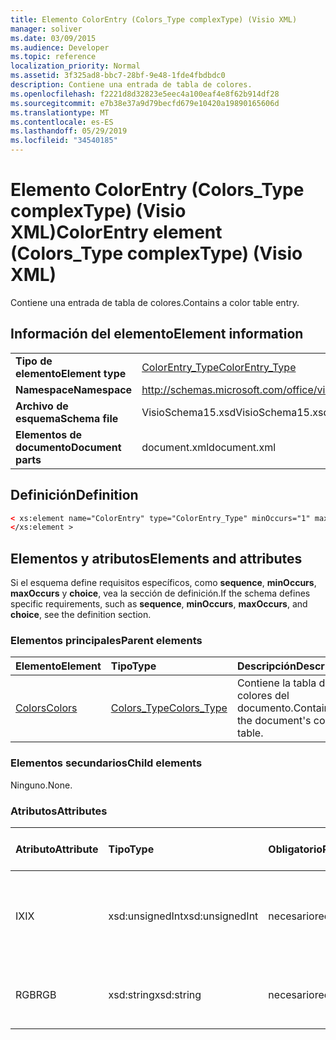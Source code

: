 ```yaml
---
title: Elemento ColorEntry (Colors_Type complexType) (Visio XML)
manager: soliver
ms.date: 03/09/2015
ms.audience: Developer
ms.topic: reference
localization_priority: Normal
ms.assetid: 3f325ad8-bbc7-28bf-9e48-1fde4fbdbdc0
description: Contiene una entrada de tabla de colores.
ms.openlocfilehash: f2221d8d32823e5eec4a100eaf4e8f62b914df28
ms.sourcegitcommit: e7b38e37a9d79becfd679e10420a19890165606d
ms.translationtype: MT
ms.contentlocale: es-ES
ms.lasthandoff: 05/29/2019
ms.locfileid: "34540185"
---
```

# <a name="colorentry-element-colors_type-complextype-visio-xml"></a><span data-ttu-id="5be91-103">Elemento ColorEntry (Colors_Type complexType) (Visio XML)</span><span class="sxs-lookup"><span data-stu-id="5be91-103">ColorEntry element (Colors_Type complexType) (Visio XML)</span></span>

<span data-ttu-id="5be91-104">Contiene una entrada de tabla de colores.</span><span class="sxs-lookup"><span data-stu-id="5be91-104">Contains a color table entry.</span></span>
  
## <a name="element-information"></a><span data-ttu-id="5be91-105">Información del elemento</span><span class="sxs-lookup"><span data-stu-id="5be91-105">Element information</span></span>

|||
|:-----|:-----|
|<span data-ttu-id="5be91-106">**Tipo de elemento**</span><span class="sxs-lookup"><span data-stu-id="5be91-106">**Element type**</span></span> <br/> |[<span data-ttu-id="5be91-107">ColorEntry_Type</span><span class="sxs-lookup"><span data-stu-id="5be91-107">ColorEntry_Type</span></span>](colorentry_type-complextypevisio-xml.md) <br/> |
|<span data-ttu-id="5be91-108">**Namespace**</span><span class="sxs-lookup"><span data-stu-id="5be91-108">**Namespace**</span></span> <br/> |http://schemas.microsoft.com/office/visio/2012/main  <br/> |
|<span data-ttu-id="5be91-109">**Archivo de esquema**</span><span class="sxs-lookup"><span data-stu-id="5be91-109">**Schema file**</span></span> <br/> |<span data-ttu-id="5be91-110">VisioSchema15.xsd</span><span class="sxs-lookup"><span data-stu-id="5be91-110">VisioSchema15.xsd</span></span>  <br/> |
|<span data-ttu-id="5be91-111">**Elementos de documento**</span><span class="sxs-lookup"><span data-stu-id="5be91-111">**Document parts**</span></span> <br/> |<span data-ttu-id="5be91-112">document.xml</span><span class="sxs-lookup"><span data-stu-id="5be91-112">document.xml</span></span>  <br/> |
   
## <a name="definition"></a><span data-ttu-id="5be91-113">Definición</span><span class="sxs-lookup"><span data-stu-id="5be91-113">Definition</span></span>

```XML
< xs:element name="ColorEntry" type="ColorEntry_Type" minOccurs="1" maxOccurs="unbounded" >
</xs:element >
```

## <a name="elements-and-attributes"></a><span data-ttu-id="5be91-114">Elementos y atributos</span><span class="sxs-lookup"><span data-stu-id="5be91-114">Elements and attributes</span></span>

<span data-ttu-id="5be91-115">Si el esquema define requisitos específicos, como **sequence**, **minOccurs**, **maxOccurs** y **choice**, vea la sección de definición.</span><span class="sxs-lookup"><span data-stu-id="5be91-115">If the schema defines specific requirements, such as **sequence**, **minOccurs**, **maxOccurs**, and **choice**, see the definition section.</span></span> 
  
### <a name="parent-elements"></a><span data-ttu-id="5be91-116">Elementos principales</span><span class="sxs-lookup"><span data-stu-id="5be91-116">Parent elements</span></span>

|<span data-ttu-id="5be91-117">**Elemento**</span><span class="sxs-lookup"><span data-stu-id="5be91-117">**Element**</span></span>|<span data-ttu-id="5be91-118">**Tipo**</span><span class="sxs-lookup"><span data-stu-id="5be91-118">**Type**</span></span>|<span data-ttu-id="5be91-119">**Descripción**</span><span class="sxs-lookup"><span data-stu-id="5be91-119">**Description**</span></span>|
|:-----|:-----|:-----|
|[<span data-ttu-id="5be91-120">Colors</span><span class="sxs-lookup"><span data-stu-id="5be91-120">Colors</span></span>](colors-element-visiodocument_type-complextypevisio-xml.md) <br/> |[<span data-ttu-id="5be91-121">Colors_Type</span><span class="sxs-lookup"><span data-stu-id="5be91-121">Colors_Type</span></span>](colors_type-complextypevisio-xml.md) <br/> |<span data-ttu-id="5be91-122">Contiene la tabla de colores del documento.</span><span class="sxs-lookup"><span data-stu-id="5be91-122">Contains the document's color table.</span></span>  <br/> |
   
### <a name="child-elements"></a><span data-ttu-id="5be91-123">Elementos secundarios</span><span class="sxs-lookup"><span data-stu-id="5be91-123">Child elements</span></span>

<span data-ttu-id="5be91-124">Ninguno.</span><span class="sxs-lookup"><span data-stu-id="5be91-124">None.</span></span>
  
### <a name="attributes"></a><span data-ttu-id="5be91-125">Atributos</span><span class="sxs-lookup"><span data-stu-id="5be91-125">Attributes</span></span>

|<span data-ttu-id="5be91-126">**Atributo**</span><span class="sxs-lookup"><span data-stu-id="5be91-126">**Attribute**</span></span>|<span data-ttu-id="5be91-127">**Tipo**</span><span class="sxs-lookup"><span data-stu-id="5be91-127">**Type**</span></span>|<span data-ttu-id="5be91-128">**Obligatorio**</span><span class="sxs-lookup"><span data-stu-id="5be91-128">**Required**</span></span>|<span data-ttu-id="5be91-129">**Descripción**</span><span class="sxs-lookup"><span data-stu-id="5be91-129">**Description**</span></span>|<span data-ttu-id="5be91-130">**Posibles valores**</span><span class="sxs-lookup"><span data-stu-id="5be91-130">**Possible values**</span></span>|
|:-----|:-----|:-----|:-----|:-----|
|<span data-ttu-id="5be91-131">IX</span><span class="sxs-lookup"><span data-stu-id="5be91-131">IX</span></span>  <br/> |<span data-ttu-id="5be91-132">xsd:unsignedInt</span><span class="sxs-lookup"><span data-stu-id="5be91-132">xsd:unsignedInt</span></span>  <br/> |<span data-ttu-id="5be91-133">necesario</span><span class="sxs-lookup"><span data-stu-id="5be91-133">required</span></span>  <br/> |<span data-ttu-id="5be91-134">Índice basado en cero del elemento dentro de su elemento primario.</span><span class="sxs-lookup"><span data-stu-id="5be91-134">The zero-based index of the element within its parent element.</span></span>  <br/> |<span data-ttu-id="5be91-135">Valores del tipo xsd:unsignedInt.</span><span class="sxs-lookup"><span data-stu-id="5be91-135">Values of the xsd:unsignedInt type.</span></span>  <br/> |
|<span data-ttu-id="5be91-136">RGB</span><span class="sxs-lookup"><span data-stu-id="5be91-136">RGB</span></span>  <br/> |<span data-ttu-id="5be91-137">xsd:string</span><span class="sxs-lookup"><span data-stu-id="5be91-137">xsd:string</span></span>  <br/> |<span data-ttu-id="5be91-138">necesario</span><span class="sxs-lookup"><span data-stu-id="5be91-138">required</span></span>  <br/> |<span data-ttu-id="5be91-139">Valor hexadecimal de la entrada de la tabla de colores.</span><span class="sxs-lookup"><span data-stu-id="5be91-139">The hexadecimal value of the color table entry.</span></span>  <br/> |<span data-ttu-id="5be91-140">Valores del tipo xsd:string.</span><span class="sxs-lookup"><span data-stu-id="5be91-140">Values of the xsd:string type.</span></span>  <br/> |
   

